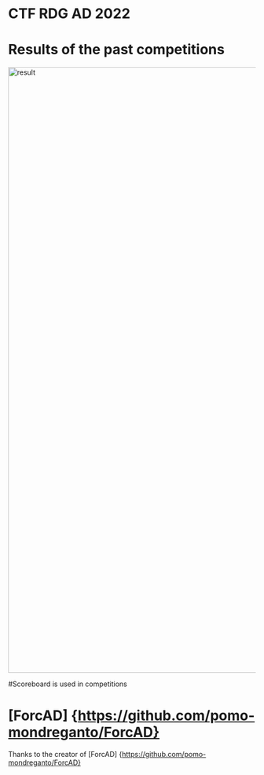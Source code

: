 # CTF RDG AD 2022

# Results of the past competitions
<img width="1233" alt="result" src="https://user-images.githubusercontent.com/103483328/193965971-25ed6eec-a8a1-4c11-9623-83e23c70da4c.png">

#Scoreboard is used in competitions
# [ForcAD] {https://github.com/pomo-mondreganto/ForcAD}
Thanks to the creator of [ForcAD] {https://github.com/pomo-mondreganto/ForcAD}
